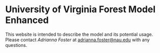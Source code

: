 # University of Virginia Forest Model Enhanced

This website is intended to describe the model and its potential usage. Please contact *Adrianna Foster* at adrianna.foster@nau.edu with any questions.
